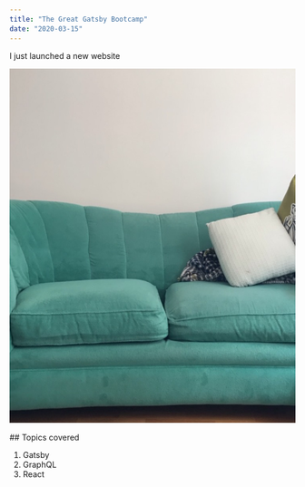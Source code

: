 ```yaml
---
title: "The Great Gatsby Bootcamp"
date: "2020-03-15"
---
```

I just launched a new website

![Sofa](./sofa.JPG)

## Topics covered

1. Gatsby
2. GraphQL
3. React
